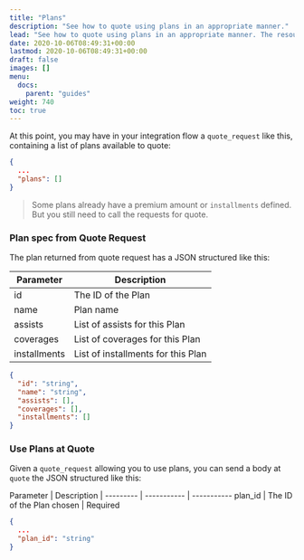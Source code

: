 ```yaml
---
title: "Plans"
description: "See how to quote using plans in an appropriate manner."
lead: "See how to quote using plans in an appropriate manner. The resource are important because is has a pre-defined set of assists, coverages and options to help proponent quote more easily."
date: 2020-10-06T08:49:31+00:00
lastmod: 2020-10-06T08:49:31+00:00
draft: false
images: []
menu:
  docs:
    parent: "guides"
weight: 740
toc: true
---
```


At this point, you may have in your integration flow a `quote_request` like this, containing a 
list of plans available to quote:

```json
{
  ...
  "plans": []
}
```

> Some plans already have a premium amount or `installments` defined. But you still need to call the requests for quote.

### Plan spec from Quote Request

The plan returned from quote request has a JSON structured like this:

Parameter | Description
--------- | -----------
id | The ID of the Plan
name | Plan name
assists | List of assists for this Plan
coverages | List of coverages for this Plan
installments | List of installments for this Plan

```json
{
  "id": "string",
  "name": "string",
  "assists": [],
  "coverages": [],
  "installments": []
}
```

### Use Plans at Quote

Given a `quote_request` allowing you to use plans, you can send a body at `quote` the JSON structured like this:

Parameter | Description |
--------- | ----------- | -----------
plan_id | The ID of the Plan chosen | Required

```json
{
  ...
  "plan_id": "string"
}
```
